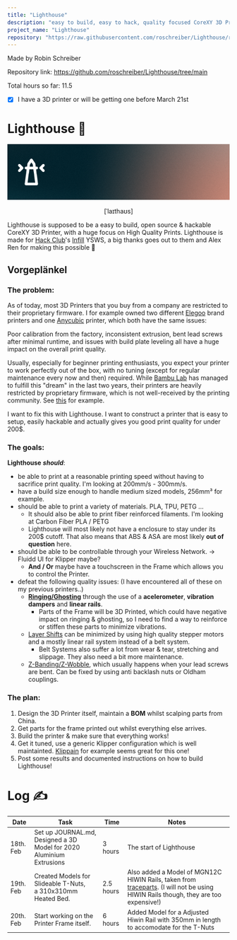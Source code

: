 ```yaml
---
title: "Lighthouse"
description: "easy to build, easy to hack, quality focused CoreXY 3D Printer."
project_name: "Lighthouse"
repository: "https://raw.githubusercontent.com/roschreiber/Lighthouse/refs/heads/main/JOURNAL.md"
---
```


Made by Robin Schreiber

Repository link: https://github.com/roschreiber/Lighthouse/tree/main

Total hours so far: 11.5
- [x] I have a 3D printer or will be getting one before March 21st
# Lighthouse 🔦

![Lighthouse Banner](https://raw.githubusercontent.com/roschreiber/Lighthouse/refs/heads/main/assets/banner.png)
<p align="center">[ˈlaɪthaʊs]</p>

Lighthouse is supposed to be a easy to build, open source & hackable CoreXY 3D Printer, with a huge focus on High Quality Prints.
Lighthouse is made for [Hack Club](https://hackclub.com/)'s [Infill](https://infill.hackclub.com/) YSWS, a big thanks goes out to them and Alex Ren for making this possible 🫶

## __Vorgeplänkel__
### The problem:

As of today, most 3D Printers that you buy from a company are restricted to their proprietary firmware. I for example owned two different [Elegoo](https://www.elegoo.com/) brand printers and one [Anycubic](https://www.anycubic.com/) printer, which both have the same issues:

Poor calibration from the factory, inconsistent extrusion, bent lead screws after minimal runtime, and issues with build plate leveling all have a huge impact on the overall print quality. 

Usually, especially for beginner printing enthusiasts, you expect your printer to work perfectly out of the box, with no tuning (except for regular maintenance every now and then) required. While [Bambu Lab](https://bambulab.com/) has managed to fulfill this "dream" in the last two years, their printers are heavily restricted by proprietary firmware, which is not well-received by the printing community. See [this](https://www.reddit.com/r/BambuLab/comments/1i2psvz/firmware_update_introducing_new_authorization/) for example.

I want to fix this with Lighthouse. I want to construct a printer that is easy to setup, easily hackable and actually gives you good print quality for under 200$.

### The goals:

**Lighthouse** ***should***:

- be able to print at a reasonable printing speed without having to sacrifice print quality. I'm looking at 200mm/s - 300mm/s.
- have a build size enough to handle medium sized models, 256mm³ for example.
- should be able to print a variety of materials. PLA, TPU, PETG ...
	- It should also be able to print fiber reinforced filaments. I'm looking at Carbon Fiber PLA / PETG
	- Lighthouse will most likely not have a enclosure to stay under its 200$ cutoff. That also means that ABS & ASA are most likely **out of question** here.
- should be able to be controllable through your Wireless Network. 
  -> Fluidd UI for Klipper maybe?
	- **And / Or** maybe have a touchscreen in the Frame which allows you to control the Printer.
- defeat the following quality issues: (I have encountered all of these on my previous printers..)
	- [**Ringing/Ghosting**](https://www.simplify3d.com/resources/print-quality-troubleshooting/vibrations-and-ringing/) through the use of a **acelerometer**, **vibration dampers** and **linear rails**.
		- Parts of the Frame will be 3D Printed, which could have negative impact on ringing & ghosting, so I need to find a way to reinforce or stiffen these parts to minimize vibrations.
	- [Layer Shifts](https://www.simplify3d.com/resources/print-quality-troubleshooting/layer-shifting/) can be minimized by using high quality stepper motors and a mostly linear rail system instead of a belt system.
		- Belt Systems also suffer a lot from wear & tear, stretching and slippage. They also need a bit more maintenance.
	- [Z-Banding/Z-Wobble](https://all3dp.com/2/3d-printer-z-banding/), which usually happens when your lead screws are bent. Can be fixed by using anti backlash nuts or Oldham couplings.

### The plan:

1. Design the 3D Printer itself, maintain a **BOM** whilst scalping parts from China.
2. Get parts for the frame printed out whilst everything else arrives.
3. Build the printer & make sure that everything works!
4. Get it tuned, use a generic Klipper configuration which is well maintainted. [Klippain](https://github.com/Frix-x/klippain) for example seems great for this one!
5. Post some results and documented instructions on how to build Lighthouse!

# Log ✍️


| Date      | Task                                                                    | Time      | Notes                                                                                                                                                                                                                                                                              |
| --------- | ----------------------------------------------------------------------- | --------- | ---------------------------------------------------------------------------------------------------------------------------------------------------------------------------------------------------------------------------------------------------------------------------------- |
| 18th. Feb | Set up JOURNAL.md,<br>Designed a 3D Model for 2020 Aluminium Extrusions | 3 hours   | The start of Lighthouse                                                                                                                                                                                                                                                            |
| 19th. Feb | Created Models for Slideable T-Nuts,<br>a 310x310mm Heated Bed.         | 2.5 hours | Also added a Model of MGN12C HIWIN Rails, taken from [traceparts](https://www.traceparts.com/en/product/hiwin-technologies-corp-mgn12c?CatalogPath=HIWIN_2099818092%3AHIWIN.020.060&Product=90-07042020-029715). (I will not be using HIWIN Rails though, they are too expensive!) |
| 20th. Feb | Start working on the Printer Frame itself.                              | 6 hours   | Added Model for a Adjusted Hiwin Rail with 350mm in length to accomodate for the T-Nuts                                                                                                                                                                                            |
